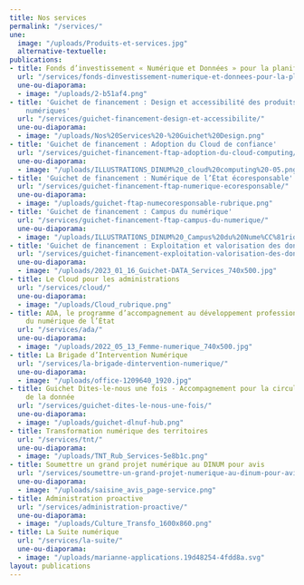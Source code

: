 ```yaml
---
title: Nos services
permalink: "/services/"
une:
  image: "/uploads/Produits-et-services.jpg"
  alternative-textuelle: 
publications:
- title: Fonds d’investissement « Numérique et Données » pour la planification écologique
  url: "/services/fonds-dinvestissement-numerique-et-donnees-pour-la-planification-ecologique/"
  une-ou-diaporama:
  - image: "/uploads/2-b51af4.png"
- title: 'Guichet de financement : Design et accessibilité des produits et services
    numériques'
  url: "/services/guichet-financement-design-et-accessibilite/"
  une-ou-diaporama:
  - image: "/uploads/Nos%20Services%20-%20Guichet%20Design.png"
- title: 'Guichet de financement : Adoption du Cloud de confiance'
  url: "/services/guichet-financement-ftap-adoption-du-cloud-computing/ "
  une-ou-diaporama:
  - image: "/uploads/ILLUSTRATIONS_DINUM%20_cloud%20computing%20-05.png"
- title: 'Guichet de financement : Numérique de l’État écoresponsable'
  url: "/services/guichet-financement-ftap-numerique-ecoresponsable/"
  une-ou-diaporama:
  - image: "/uploads/guichet-ftap-numecoresponsable-rubrique.png"
- title: 'Guichet de financement : Campus du numérique'
  url: "/services/guichet-financement-ftap-campus-du-numerique/"
  une-ou-diaporama:
  - image: "/uploads/ILLUSTRATIONS_DINUM%20_Campus%20du%20Nume%CC%81rique-08.png"
- title: 'Guichet de financement : Exploitation et valorisation des données'
  url: "/services/guichet-financement-exploitation-valorisation-des-donnees/"
  une-ou-diaporama:
  - image: "/uploads/2023_01_16_Guichet-DATA_Services_740x500.jpg"
- title: Le Cloud pour les administrations
  url: "/services/cloud/"
  une-ou-diaporama:
  - image: "/uploads/Cloud_rubrique.png"
- title: ADA, le programme d’accompagnement au développement professionnel des agentes
    du numérique de l’État
  url: "/services/ada/"
  une-ou-diaporama:
  - image: "/uploads/2022_05_13_Femme-numerique_740x500.jpg"
- title: La Brigade d’Intervention Numérique
  url: "/services/la-brigade-dintervention-numerique/"
  une-ou-diaporama:
  - image: "/uploads/office-1209640_1920.jpg"
- title: Guichet Dites-le-nous une fois - Accompagnement pour la circulation et l’exploitation
    de la donnée
  url: "/services/guichet-dites-le-nous-une-fois/"
  une-ou-diaporama:
  - image: "/uploads/guichet-dlnuf-hub.png"
- title: Transformation numérique des territoires
  url: "/services/tnt/"
  une-ou-diaporama:
  - image: "/uploads/TNT_Rub_Services-5e8b1c.png"
- title: Soumettre un grand projet numérique au DINUM pour avis
  url: "/services/soumettre-un-grand-projet-numerique-au-dinum-pour-avis/"
  une-ou-diaporama:
  - image: "/uploads/saisine_avis_page-service.png"
- title: Administration proactive
  url: "/services/administration-proactive/"
  une-ou-diaporama:
  - image: "/uploads/Culture_Transfo_1600x860.png"
- title: La Suite numérique
  url: "/services/la-suite/"
  une-ou-diaporama:
  - image: "/uploads/marianne-applications.19d48254-4fdd8a.svg"
layout: publications
---
```


